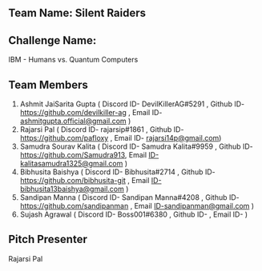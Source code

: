 
## Team Name: **Silent Raiders**

## Challenge Name:
IBM - Humans vs. Quantum Computers

## Team Members
1. Ashmit JaiSarita Gupta ( Discord ID- DevilKillerAG#5291 , Github ID- https://github.com/devilkiller-ag , Email ID- ashmitgupta.official@gmail.com )
2. Rajarsi Pal ( Discord ID- rajarsip#1861 , Github ID- https://github.com/pafloxy , Email ID- rajarsi14p@gmail.com)
3. Samudra Sourav Kalita ( Discord ID- Samudra Kalita#9959 , Github ID- https://github.com/Samudra913, Email ID-kalitasamudra1325@gmail.com )
4. Bibhusita Baishya ( Discord ID- Bibhusita#2714 , Github ID- https://github.com/bibhusita-git , Email ID-bibhusita13baishya@gmail.com )
5. Sandipan Manna ( Discord ID- Sandipan Manna#4208 , Github ID- https://github.com/sandipanman , Email ID-sandipanman@gmail.com )
6. Sujash Agrawal ( Discord ID- Boss001#6380 , Github ID-      , Email ID- )

## Pitch Presenter
Rajarsi Pal
